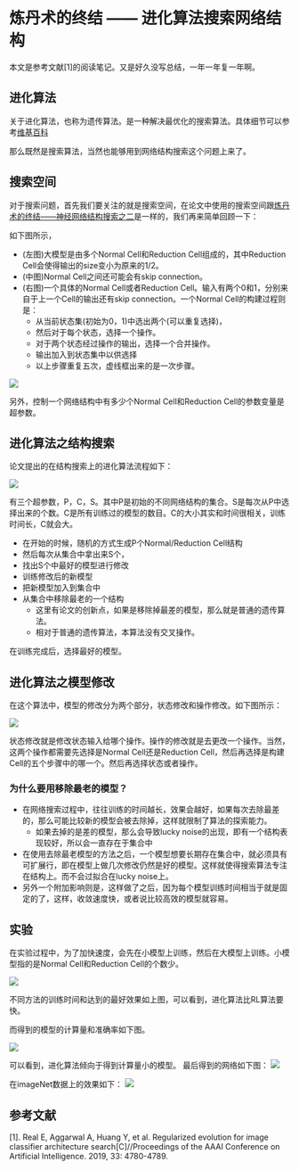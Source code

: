 # 炼丹术的终结 —— 进化算法搜索网络结构

本文是参考文献[1]的阅读笔记。又是好久没写总结，一年一年复一年啊。

## 进化算法

关于进化算法，也称为遗传算法。是一种解决最优化的搜索算法。具体细节可以参考[维基百科](https://zh.wikipedia.org/wiki/%E9%81%97%E4%BC%A0%E7%AE%97%E6%B3%95)

那么既然是搜索算法，当然也能够用到网络结构搜索这个问题上来了。

## 搜索空间

对于搜索问题，首先我们要关注的就是搜索空间，在论文中使用的搜索空间跟[炼丹术的终结——神经网络结构搜索之二](https://zhuanlan.zhihu.com/p/36301731)是一样的，我们再来简单回顾一下：

如下图所示，

- (左图)大模型是由多个Normal Cell和Reduction Cell组成的，其中Reduction Cell会使得输出的size变小为原来的1/2。
- (中图)Normal Cell之间还可能会有skip connection。
- (右图)一个具体的Normal Cell或者Reduction Cell。输入有两个0和1，分别来自于上一个Cell的输出还有skip connection。一个Normal Cell的构建过程则是：
  - 从当前状态集(初始为0，1)中选出两个(可以重复选择)，
  - 然后对于每个状态，选择一个操作。
  - 对于两个状态经过操作的输出，选择一个合并操作。
  - 输出加入到状态集中以供选择
  - 以上步骤重复五次，虚线框出来的是一次步骤。

![](./1.png)

另外，控制一个网络结构中有多少个Normal Cell和Reduction Cell的参数变量是超参数。

## 进化算法之结构搜索

论文提出的在结构搜索上的进化算法流程如下：

![](./2.png)

有三个超参数，P，C，S。其中P是初始的不同网络结构的集合。S是每次从P中选择出来的个数。C是所有训练过的模型的数目。C的大小其实和时间很相关，训练时间长，C就会大。

- 在开始的时候，随机的方式生成P个Normal/Reduction Cell结构
- 然后每次从集合中拿出来S个，
- 找出S个中最好的模型进行修改
- 训练修改后的新模型
- 把新模型加入到集合中
- 从集合中移除最老的一个结构
  - 这里有论文的创新点，如果是移除掉最差的模型，那么就是普通的遗传算法。
  - 相对于普通的遗传算法，本算法没有交叉操作。

在训练完成后，选择最好的模型。

## 进化算法之模型修改

在这个算法中，模型的修改分为两个部分，状态修改和操作修改。如下图所示：

![](./3.png)

状态修改就是修改状态输入给哪个操作。操作的修改就是去更改一个操作。当然，这两个操作都需要先选择是Normal Cell还是Reduction Cell，然后再选择是构建Cell的五个步骤中的哪一个。然后再选择状态或者操作。

### 为什么要用移除最老的模型？

- 在网络搜索过程中，往往训练的时间越长，效果会越好，如果每次去除最差的，那么可能比较新的模型会被去除掉，这样就限制了算法的探索能力。
  - 如果去掉的是差的模型，那么会导致lucky noise的出现，即有一个结构表现较好，所以会一直存在于集合中
- 在使用去除最老模型的方法之后，一个模型想要长期存在集合中，就必须具有可扩展行，即在模型上做几次修改仍然是好的模型。这样就使得搜索算法专注在结构上。而不会过拟合在lucky noise上。
- 另外一个附加影响则是，这样做了之后，因为每个模型训练时间相当于就是固定的了，这样，收敛速度快，或者说比较高效的模型就容易。

## 实验

在实验过程中，为了加快速度，会先在小模型上训练，然后在大模型上训练。小模型指的是Normal Cell和Reduction Cell的个数少。

![](./4.png)

不同方法的训练时间和达到的最好效果如上图，可以看到，进化算法比RL算法要快。

而得到的模型的计算量和准确率如下图。

![](./5.png)

可以看到，进化算法倾向于得到计算量小的模型。
最后得到的网络如下图：
![](./6.png)

在imageNet数据上的效果如下：
![](./7.png)

## 参考文献
[1]. Real E, Aggarwal A, Huang Y, et al. Regularized evolution for image classifier architecture search[C]//Proceedings of the AAAI Conference on Artificial Intelligence. 2019, 33: 4780-4789.
